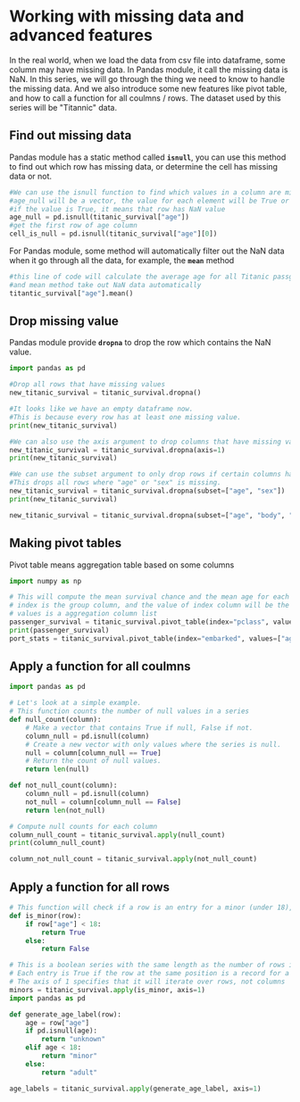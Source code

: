 # Working with missing data and advanced features
In the real world, when we load the data from csv file into dataframe, some column may have missing data. In Pandas module, it call the missing data is NaN. In this series, we will go through the thing we need to know to handle the missing data. And we also introduce some new features like pivot table, and how to call a function for all coulmns / rows. The dataset used by this series will be "Titannic" data.
## Find out missing data 
Pandas module has a static method called **```isnull```**, you can use this method to find out which row has missing data, or determine the cell has missing data or not. 
```python 
#We can use the isnull function to find which values in a column are missing
#age_null will be a vector, the value for each element will be True or False
#if the value is True, it means that row has NaN value
age_null = pd.isnull(titanic_survival["age"])
#get the first row of age column
cell_is_null = pd.isnull(titanic_survival["age"][0])
```
For Pandas module, some method will automatically filter out the NaN data when it go through all the data, for example, the **```mean```** method  
```python
#this line of code will calculate the average age for all Titanic passgengers
#and mean method take out NaN data automatically
titantic_survival["age"].mean()
```
## Drop missing value  
Pandas module provide **```dropna```** to drop the row which contains the NaN value.  
```python
import pandas as pd

#Drop all rows that have missing values
new_titanic_survival = titanic_survival.dropna()

#It looks like we have an empty dataframe now.
#This is because every row has at least one missing value.
print(new_titanic_survival)

#We can also use the axis argument to drop columns that have missing values
new_titanic_survival = titanic_survival.dropna(axis=1)
print(new_titanic_survival)

#We can use the subset argument to only drop rows if certain columns have missing values.
#This drops all rows where "age" or "sex" is missing.
new_titanic_survival = titanic_survival.dropna(subset=["age", "sex"])
print(new_titanic_survival)

new_titanic_survival = titanic_survival.dropna(subset=["age", "body", "home.dest"])
```
## Making pivot tables  
Pivot table means aggregation table based on some columns  
```python
import numpy as np

# This will compute the mean survival chance and the mean age for each passenger class
# index is the group column, and the value of index column will be the result dataframe index name ( index name is row name )
# values is a aggregation column list
passenger_survival = titanic_survival.pivot_table(index="pclass", values=["age", "survived"], aggfunc=np.mean)
print(passenger_survival)
port_stats = titanic_survival.pivot_table(index="embarked", values=["age", "survived", "fare"], aggfunc=np.mean)
```
## Apply a function for all coulmns  
```python
import pandas as pd

# Let's look at a simple example.
# This function counts the number of null values in a series
def null_count(column):
    # Make a vector that contains True if null, False if not.
    column_null = pd.isnull(column)
    # Create a new vector with only values where the series is null.
    null = column[column_null == True]
    # Return the count of null values.
    return len(null)

def not_null_count(column):
    column_null = pd.isnull(column)
    not_null = column[column_null == False]
    return len(not_null)

# Compute null counts for each column
column_null_count = titanic_survival.apply(null_count)
print(column_null_count)

column_not_null_count = titanic_survival.apply(not_null_count)
```
## Apply a function for all rows  
```python
# This function will check if a row is an entry for a minor (under 18), or not.
def is_minor(row):
    if row["age"] < 18:
        return True
    else:
        return False

# This is a boolean series with the same length as the number of rows in titanic_survival
# Each entry is True if the row at the same position is a record for a minor
# The axis of 1 specifies that it will iterate over rows, not columns
minors = titanic_survival.apply(is_minor, axis=1)
import pandas as pd

def generate_age_label(row):
    age = row["age"]
    if pd.isnull(age):
        return "unknown"
    elif age < 18:
        return "minor"
    else:
        return "adult"

age_labels = titanic_survival.apply(generate_age_label, axis=1)
```